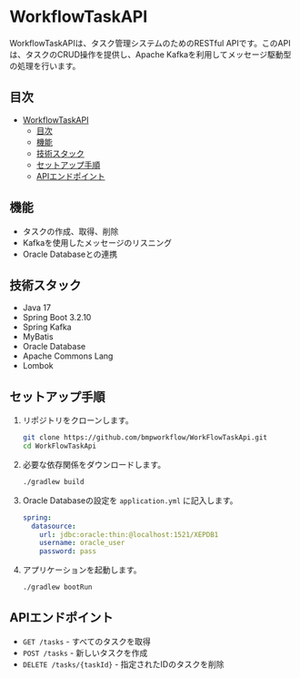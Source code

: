 # WorkflowTaskAPI

WorkflowTaskAPIは、タスク管理システムのためのRESTful APIです。このAPIは、タスクのCRUD操作を提供し、Apache Kafkaを利用してメッセージ駆動型の処理を行います。

## 目次

- [WorkflowTaskAPI](#workflowtaskapi)
  - [目次](#目次)
  - [機能](#機能)
  - [技術スタック](#技術スタック)
  - [セットアップ手順](#セットアップ手順)
  - [APIエンドポイント](#apiエンドポイント)

## 機能

- タスクの作成、取得、削除
- Kafkaを使用したメッセージのリスニング
- Oracle Databaseとの連携

## 技術スタック

- Java 17
- Spring Boot 3.2.10
- Spring Kafka
- MyBatis
- Oracle Database
- Apache Commons Lang
- Lombok

## セットアップ手順

1. リポジトリをクローンします。
   ```bash
   git clone https://github.com/bmpworkflow/WorkFlowTaskApi.git
   cd WorkFlowTaskApi
   ```

2. 必要な依存関係をダウンロードします。
   ```bash
   ./gradlew build
   ```

3. Oracle Databaseの設定を `application.yml` に記入します。
   ```yaml
   spring:
     datasource:
       url: jdbc:oracle:thin:@localhost:1521/XEPDB1
       username: oracle_user
       password: pass
   ```

4. アプリケーションを起動します。
   ```bash
   ./gradlew bootRun
   ```

## APIエンドポイント

- `GET /tasks` - すべてのタスクを取得
- `POST /tasks` - 新しいタスクを作成
- `DELETE /tasks/{taskId}` - 指定されたIDのタスクを削除

